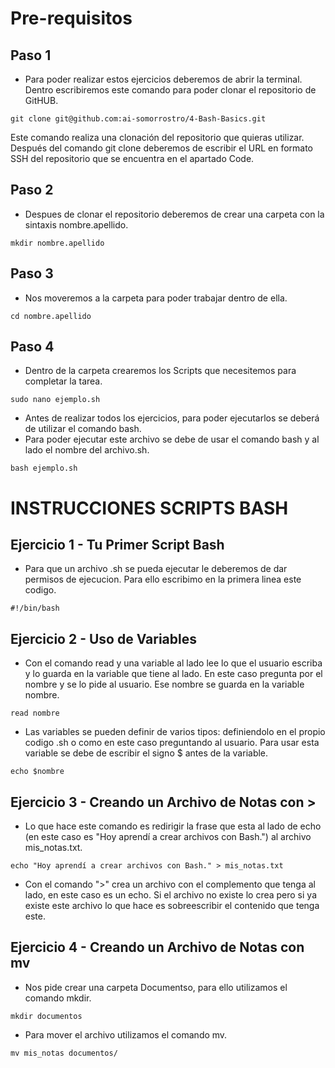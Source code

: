 # Pre-requisitos
## Paso 1
 - Para poder realizar estos ejercicios deberemos de abrir la terminal. Dentro escribiremos este comando para poder clonar el repositorio de GitHUB.

 ``` shell
 git clone git@github.com:ai-somorrostro/4-Bash-Basics.git
 ```
 Este comando realiza una clonación del repositorio que quieras utilizar. Después del comando git clone deberemos de escribir el URL en formato SSH del repositorio que se encuentra en el apartado Code.

## Paso 2
 - Despues de clonar el repositorio deberemos de crear una carpeta con la sintaxis nombre.apellido.

 ```shell
 mkdir nombre.apellido
 ```

## Paso 3
 - Nos moveremos a la carpeta para poder trabajar dentro de ella.

 ```shell
 cd nombre.apellido
 ```

## Paso 4
 - Dentro de la carpeta crearemos los Scripts que necesitemos para completar la tarea.

 ```shell
 sudo nano ejemplo.sh
 ```
 - Antes de realizar todos los ejercicios, para poder ejecutarlos se deberá de utilizar el comando bash.
 - Para poder ejecutar este archivo se debe de usar el comando bash y al lado el nombre del archivo.sh.

 ```shell
 bash ejemplo.sh
 ```

# INSTRUCCIONES SCRIPTS BASH

## Ejercicio 1 - Tu Primer Script Bash
 - Para que un archivo .sh se pueda ejecutar le deberemos de dar permisos de ejecucion. Para ello escribimo en la primera linea este codigo.

 ```shell
 #!/bin/bash
 ```

## Ejercicio 2 - Uso de Variables 
 - Con el comando read y una variable al lado lee lo que el usuario escriba y lo guarda en la variable que tiene al lado. En este caso pregunta por el nombre y se lo pide al usuario. Ese nombre se guarda en la variable nombre.

 ```shell
 read nombre
 ```

 - Las variables se pueden definir de varios tipos: definiendolo en el propio codigo .sh o como en este caso preguntando al usuario. Para usar esta variable se debe de escribir el signo $ antes de la variable.

 ```shell
 echo $nombre
 ```

## Ejercicio 3 - Creando un Archivo de Notas con >
 - Lo que hace este comando es redirigir la frase que esta al lado de echo (en este caso es "Hoy aprendí a crear archivos con Bash.") al archivo mis_notas.txt.

 ```shell
 echo "Hoy aprendí a crear archivos con Bash." > mis_notas.txt
 ```

 - Con el comando ">" crea un archivo con el complemento que tenga al lado, en este caso es un echo. Si el archivo no existe lo crea pero si ya existe este archivo lo que hace es sobreescribir el contenido que tenga este.

## Ejercicio 4 - Creando un Archivo de Notas con mv
 - Nos pide crear una carpeta Documentso, para ello utilizamos el comando mkdir.
 
 ```shell
 mkdir documentos
 ```

 - Para mover el archivo utilizamos el comando mv.

 ```shell
 mv mis_notas documentos/
 ```